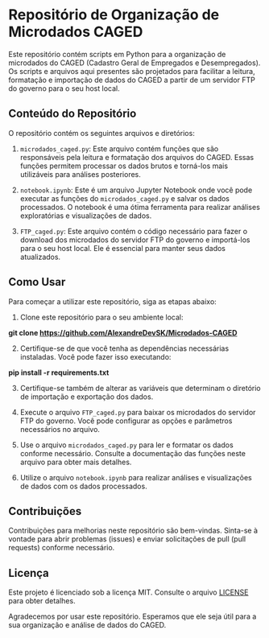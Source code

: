# Repositório de Organização de Microdados CAGED

Este repositório contém scripts em Python para a organização de microdados do CAGED (Cadastro Geral de Empregados e Desempregados). Os scripts e arquivos aqui presentes são projetados para facilitar a leitura, formatação e importação de dados do CAGED a partir de um servidor FTP do governo para o seu host local.

## Conteúdo do Repositório

O repositório contém os seguintes arquivos e diretórios:

1. `microdados_caged.py`: Este arquivo contém funções que são responsáveis pela leitura e formatação dos arquivos do CAGED. Essas funções permitem processar os dados brutos e torná-los mais utilizáveis para análises posteriores.

2. `notebook.ipynb`: Este é um arquivo Jupyter Notebook onde você pode executar as funções do `microdados_caged.py` e salvar os dados processados. O notebook é uma ótima ferramenta para realizar análises exploratórias e visualizações de dados.

3. `FTP_caged.py`: Este arquivo contém o código necessário para fazer o download dos microdados do servidor FTP do governo e importá-los para o seu host local. Ele é essencial para manter seus dados atualizados.

## Como Usar

Para começar a utilizar este repositório, siga as etapas abaixo:

1. Clone este repositório para o seu ambiente local:

 **git clone https://github.com/AlexandreDevSK/Microdados-CAGED**

2. Certifique-se de que você tenha as dependências necessárias instaladas. Você pode fazer isso executando:

 **pip install -r requirements.txt**

3. Certifique-se também de alterar as variáveis que determinam o diretório de importação e exportação dos dados.
 
4. Execute o arquivo `FTP_caged.py` para baixar os microdados do servidor FTP do governo. Você pode configurar as opções e parâmetros necessários no arquivo.

5. Use o arquivo `microdados_caged.py` para ler e formatar os dados conforme necessário. Consulte a documentação das funções neste arquivo para obter mais detalhes.

6. Utilize o arquivo `notebook.ipynb` para realizar análises e visualizações de dados com os dados processados.

## Contribuições

Contribuições para melhorias neste repositório são bem-vindas. Sinta-se à vontade para abrir problemas (issues) e enviar solicitações de pull (pull requests) conforme necessário.

## Licença

Este projeto é licenciado sob a licença MIT. Consulte o arquivo [LICENSE](LICENSE) para obter detalhes.

Agradecemos por usar este repositório. Esperamos que ele seja útil para a sua organização e análise de dados do CAGED.

